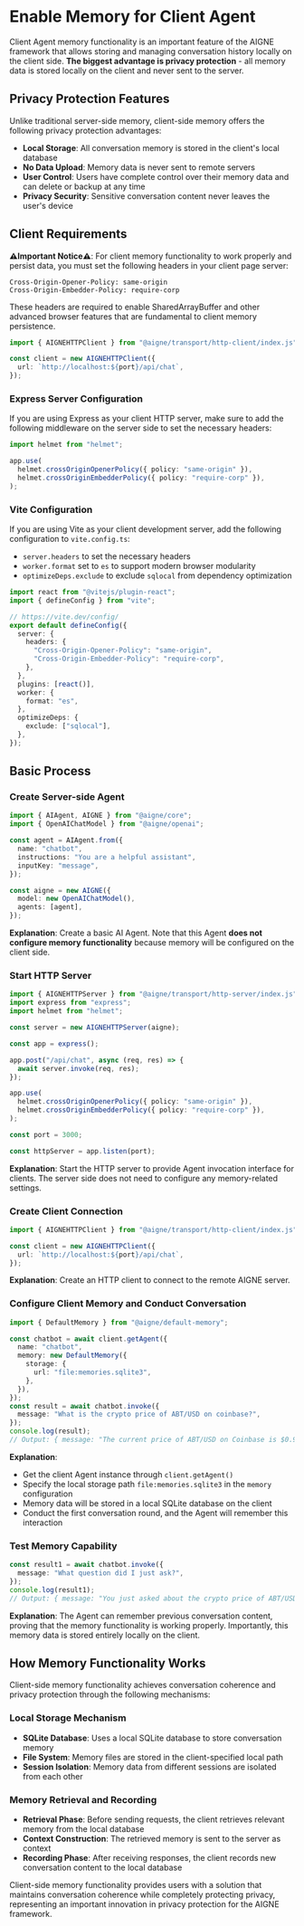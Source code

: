 # Enable Memory for Client Agent

Client Agent memory functionality is an important feature of the AIGNE framework that allows storing and managing conversation history locally on the client side. **The biggest advantage is privacy protection** - all memory data is stored locally on the client and never sent to the server.

## Privacy Protection Features

Unlike traditional server-side memory, client-side memory offers the following privacy protection advantages:

* **Local Storage**: All conversation memory is stored in the client's local database
* **No Data Upload**: Memory data is never sent to remote servers
* **User Control**: Users have complete control over their memory data and can delete or backup at any time
* **Privacy Security**: Sensitive conversation content never leaves the user's device

## Client Requirements

**⚠️Important Notice⚠️**: For client memory functionality to work properly and persist data, you must set the following headers in your client page server:

```
Cross-Origin-Opener-Policy: same-origin
Cross-Origin-Embedder-Policy: require-corp
```

These headers are required to enable SharedArrayBuffer and other advanced browser features that are fundamental to client memory persistence.

```ts file="../../docs-examples/test/build-first-agent.test.ts" region="example-client-agent-memory-create-client"
import { AIGNEHTTPClient } from "@aigne/transport/http-client/index.js";

const client = new AIGNEHTTPClient({
  url: `http://localhost:${port}/api/chat`,
});
```

### Express Server Configuration

If you are using Express as your client HTTP server, make sure to add the following middleware on the server side to set the necessary headers:

```ts file="../../docs-examples/test/build-first-agent.test.ts" region="example-client-agent-memory-client-server-headers"
import helmet from "helmet";

app.use(
  helmet.crossOriginOpenerPolicy({ policy: "same-origin" }),
  helmet.crossOriginEmbedderPolicy({ policy: "require-corp" }),
);
```

### Vite Configuration

If you are using Vite as your client development server, add the following configuration to `vite.config.ts`:

* `server.headers` to set the necessary headers
* `worker.format` set to `es` to support modern browser modularity
* `optimizeDeps.exclude` to exclude `sqlocal` from dependency optimization

```ts file="../../tests/browser/vite.config.ts"
import react from "@vitejs/plugin-react";
import { defineConfig } from "vite";

// https://vite.dev/config/
export default defineConfig({
  server: {
    headers: {
      "Cross-Origin-Opener-Policy": "same-origin",
      "Cross-Origin-Embedder-Policy": "require-corp",
    },
  },
  plugins: [react()],
  worker: {
    format: "es",
  },
  optimizeDeps: {
    exclude: ["sqlocal"],
  },
});
```

## Basic Process

### Create Server-side Agent

```ts file="../../docs-examples/test/build-first-agent.test.ts" region="example-client-agent-memory-create-agent"
import { AIAgent, AIGNE } from "@aigne/core";
import { OpenAIChatModel } from "@aigne/openai";

const agent = AIAgent.from({
  name: "chatbot",
  instructions: "You are a helpful assistant",
  inputKey: "message",
});

const aigne = new AIGNE({
  model: new OpenAIChatModel(),
  agents: [agent],
});
```

**Explanation**: Create a basic AI Agent. Note that this Agent **does not configure memory functionality** because memory will be configured on the client side.

### Start HTTP Server

```ts file="../../docs-examples/test/build-first-agent.test.ts" region="example-client-agent-memory-create-server"
import { AIGNEHTTPServer } from "@aigne/transport/http-server/index.js";
import express from "express";
import helmet from "helmet";

const server = new AIGNEHTTPServer(aigne);

const app = express();

app.post("/api/chat", async (req, res) => {
  await server.invoke(req, res);
});

app.use(
  helmet.crossOriginOpenerPolicy({ policy: "same-origin" }),
  helmet.crossOriginEmbedderPolicy({ policy: "require-corp" }),
);

const port = 3000;

const httpServer = app.listen(port);
```

**Explanation**: Start the HTTP server to provide Agent invocation interface for clients. The server side does not need to configure any memory-related settings.

### Create Client Connection

```ts file="../../docs-examples/test/build-first-agent.test.ts" region="example-client-agent-memory-create-client"
import { AIGNEHTTPClient } from "@aigne/transport/http-client/index.js";

const client = new AIGNEHTTPClient({
  url: `http://localhost:${port}/api/chat`,
});
```

**Explanation**: Create an HTTP client to connect to the remote AIGNE server.

### Configure Client Memory and Conduct Conversation

```ts file="../../docs-examples/test/build-first-agent.test.ts" region="example-client-agent-memory-invoke-agent"
import { DefaultMemory } from "@aigne/default-memory";

const chatbot = await client.getAgent({
  name: "chatbot",
  memory: new DefaultMemory({
    storage: {
      url: "file:memories.sqlite3",
    },
  }),
});
const result = await chatbot.invoke({
  message: "What is the crypto price of ABT/USD on coinbase?",
});
console.log(result);
// Output: { message: "The current price of ABT/USD on Coinbase is $0.9684." }
```

**Explanation**:

* Get the client Agent instance through `client.getAgent()`
* Specify the local storage path `file:memories.sqlite3` in the `memory` configuration
* Memory data will be stored in a local SQLite database on the client
* Conduct the first conversation round, and the Agent will remember this interaction

### Test Memory Capability

```ts file="../../docs-examples/test/build-first-agent.test.ts" region="example-client-agent-memory-invoke-agent-1" exclude_imports
const result1 = await chatbot.invoke({
  message: "What question did I just ask?",
});
console.log(result1);
// Output: { message: "You just asked about the crypto price of ABT/USD on Coinbase." }
```

**Explanation**: The Agent can remember previous conversation content, proving that the memory functionality is working properly. Importantly, this memory data is stored entirely locally on the client.

## How Memory Functionality Works

Client-side memory functionality achieves conversation coherence and privacy protection through the following mechanisms:

### Local Storage Mechanism

* **SQLite Database**: Uses a local SQLite database to store conversation memory
* **File System**: Memory files are stored in the client-specified local path
* **Session Isolation**: Memory data from different sessions are isolated from each other

### Memory Retrieval and Recording

* **Retrieval Phase**: Before sending requests, the client retrieves relevant memory from the local database
* **Context Construction**: The retrieved memory is sent to the server as context
* **Recording Phase**: After receiving responses, the client records new conversation content to the local database

Client-side memory functionality provides users with a solution that maintains conversation coherence while completely protecting privacy, representing an important innovation in privacy protection for the AIGNE framework.
